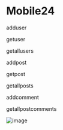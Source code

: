# Mobile24

adduser

getuser

getallusers

addpost

getpost

getallposts

addcomment

getallpostcomments

![image](https://github.com/user-attachments/assets/abd420f2-977c-4474-a44f-19fecc45542e)
